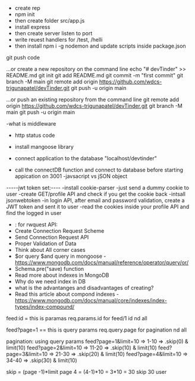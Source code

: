 - create rep
- npm init
- then create folder src/app.js
- install express
- then create server
  listen to port
- write reuest handlers for /test, /helli
- then install npm i -g nodemon and update scripts inside package.json

git push code

…or create a new repository on the command line
echo "# devTinder" >> README.md
git init
git add README.md
git commit -m "first commit"
git branch -M main
git remote add origin https://github.com/wdcs-trigunapatel/devTinder.git
git push -u origin main

…or push an existing repository from the command line
git remote add origin https://github.com/wdcs-trigunapatel/devTinder.git
git branch -M main
git push -u origin main

-what is middleware

- http status code

- install mangoose library
- connect application to the database "localhost/devtinder"
- call the connectDB function and connect to database before starting appication on 3001
  -javsacript vs jSON object

-----jwt token set:----
-install cookie-parser
-just send a dummy cookie to user
-create GET/profile API and check if you get the cookie back
-intsall jsonwebtoken
-in login API, after email and password validation, create a JWT token and sent it to user
-read the cookies inside your profile API and find the logged in user

- : for rwquest API:
- Create Connection Request Scheme
- Send Connection Request API
- Proper Validation of Data
- Think about All corner cases
- $or query $and query in mongoose - https://www.mongodb.com/docs/manual/reference/operator/query/or/
- Schema.pre("save) function
- Read more about indexes in MongoDB
- Why do we need index in DB
- what is the advantanges and disadvantages of creating?
- Read this article about compond indexes - https://www.mongodb.com/docs/manual/core/indexes/index-types/index-compound/

feed:id = this is paramas req.params.id
for feed/1 id nd all

feed?page=1 == this is query params req.query.page
for pagination nd all

pagination: using query params
feed?page=1&limit=10 => 1-10 => .skip(0) & limit(10)
feed?page=2&limit=10 => 11-20 => .skip(10) & limit(10)
feed?page=3&limit=10 => 21-30 => .skip(20) & limit(10)
feed?page=4&limit=10 => 34-40 => .skip(30) & limit(10)

skip = (page -1)*limit
page 4 = (4-1)*10 = 3\*10 = 30 skip 30 user
